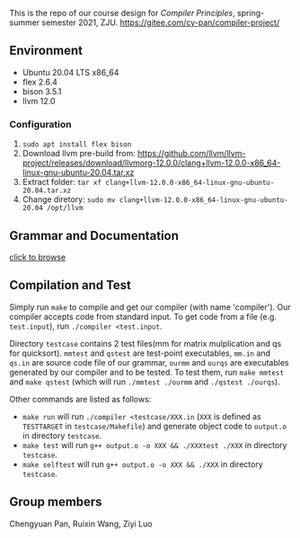 This is the repo of our course design for *Compiler Principles*, spring-summer semester 2021, ZJU.
https://gitee.com/cy-pan/compiler-project/



##  Environment

- Ubuntu 20.04 LTS x86_64
- flex 2.6.4
- bison 3.5.1
- llvm 12.0



### Configuration

1. `sudo apt install flex bison`
2. Download llvm pre-build from: 
 https://github.com/llvm/llvm-project/releases/download/llvmorg-12.0.0/clang+llvm-12.0.0-x86_64-linux-gnu-ubuntu-20.04.tar.xz
3. Extract folder: `tar xf clang+llvm-12.0.0-x86_64-linux-gnu-ubuntu-20.04.tar.xz `
4. Change diretory: `sudo mv clang+llvm-12.0.0-x86_64-linux-gnu-ubuntu-20.04 /opt/llvm`



## Grammar and Documentation

[click to browse](Documentation.md)



## Compilation and Test

Simply run `make` to compile and get our compiler (with name 'compiler').
Our compiler accepts code from standard input. To get code from a file (e.g. `test.input`), run `./compiler <test.input`.

Directory `testcase` contains 2 test files(mm for matrix mulplication and qs for quicksort). `mmtest` and `qstest` are test-point executables, `mm.in` and `qs.in` are source code file of our grammar, `ourmm` and `ourqs` are executables generated by our compiler and to be tested. To test them, run `make mmtest` and `make qstest` (which will run `./mmtest ./ourmm` and `./qstest ./ourqs`).

Other commands are listed as follows:
- `make run` will run `./compiler <testcase/XXX.in` (`XXX` is defined as `TESTTARGET` in `testcase/Makefile`) and generate object code to `output.o` in directory `testcase`.
- `make test` will run `g++ output.o -o XXX && ./XXXtest ./XXX` in directory `testcase`.
- `make selftest` will run `g++ output.o -o XXX && ./XXX` in directory `testcase`.



## Group members

Chengyuan Pan, Ruixin Wang, Ziyi Luo